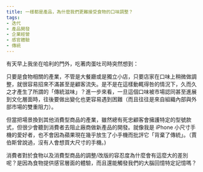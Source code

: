 ```yaml
---
title: 一樣都是產品，為什麼我們更難接受食物的口味調整？
tags:
- 迭代
- 產品開發
- 企業經營
- 感官體驗
- 傳統
--- 
```


有天早上我坐在哈利的門外，吃著肉蛋吐司時突然想到：

只要是食物相關的產業，不管是大餐廳或是獨立小店，只要店家在口味上稍微做調整，就很容易招來不滿甚至是顧客流失。是不是在這樣動輒得咎的情況下，久而久之才產生了所謂的「傳統滋味」？進一步來看，一旦這個口味被市場認同甚至進展到文化層面時，往後要做出變化也更容易遇到困難（而且往往是來自組織內部與外部市場的雙重阻力）。

但當把場景換到其他消費型商品的產業，雖然總有死忠顧客會擁護特定的型號款式，但很少會聽到消費者去阻止廠商做新產品的開發。就像我是 iPhone 小尺寸手機的愛好者，也不會因為蘋果現在幾乎放生了小手機而批評它「背棄了傳統」。（賈伯斯曾說過，沒有人會想買大尺寸的手機。)

消費者對於食物以及消費型商品的調整/改版的容忍度為什麼會有這麼大的差別呢？是因為食物提供感官層面的體驗，而且還能觸發我們的大腦回憶特定記憶嗎？